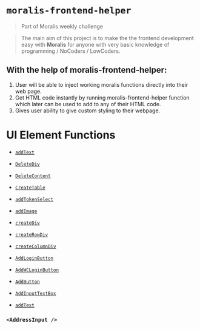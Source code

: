 # `moralis-frontend-helper`
> Part of Moralis weekly challenge 

> The main aim of this project is to make the the frontend development easy with **Moralis** for anyone with very basic knowledge of programming / NoCoders / LowCoders.

## With the help of moralis-frontend-helper:
1. User will be able to inject working moralis functions directly into their web page.  
2. Get HTML code instantly by running moralis-frontend-helper function which later can be used to add to any of their HTML code. 
3. Gives user ability to give custom styling to their webpage.  

# UI Element Functions

- [`addText`](#addText)
- [`DeleteDiv`](#DeleteDiv)
- [`DeleteContent`](#DeleteContent)
- [`CreateTable`](#CreateTable)
- [`addTokenSelect`](#addTokenSelect)
- [`addImage`](#addImage)
- [`createDiv`](#createDiv)
- [`createRowDiv`](#createRowDiv)
- [`createColumnDiv`](#createColumnDiv)
- [`AddLoginButton`](#AddLoginButton)
- [`AddWCLoginButton`](#AddWCLoginButton)
- [`AddButton`](#AddButton)
- [`AddInputTextBox`](#AddInputTextBox)


- [`addText`](#addText)

### `<AddressInput />`
